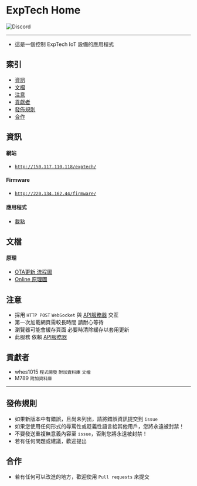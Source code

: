 # ExpTech Home
<img alt="Discord" src="https://img.shields.io/discord/926545182407688273">

------

- 這是一個控制 ExpTech IoT 設備的應用程式

## 索引
- [資訊](#資訊)
- [文檔](#文檔)
- [注意](#注意)
- [貢獻者](#貢獻者)
- [發佈規則](#發佈規則)
- [合作](#合作)

## 資訊
#### 網站
- [`http://150.117.110.118/exptech/`](http://150.117.110.118/exptech/)
#### Firmware
- [`http://220.134.162.44/firmware/`](http://220.134.162.44/firmware/)
#### 應用程式
- [載點](https://github.com/ExpTechTW/ExpTech-Home/releases)

## 文檔
#### 原理
- [OTA更新 流程圖](https://raw.githubusercontent.com/ExpTechTW/API/%E4%B8%BB%E8%A6%81%E7%9A%84-(main)/image/Device/OTA%E5%8E%9F%E7%90%86%E5%9C%96.png)
- [Online 原理圖](https://raw.githubusercontent.com/ExpTechTW/API/%E4%B8%BB%E8%A6%81%E7%9A%84-(main)/image/Device/Online%E5%8E%9F%E7%90%86%E5%9C%96.png)

## 注意
- 採用 `HTTP POST` `WebSocket` 與 [API服務器](https://github.com/ExpTechTW/API) 交互
- 第一次加載網頁需較長時間 請耐心等待
- 瀏覽器可能會緩存頁面 必要時清除緩存以套用更新
- 此服務 依賴 [API服務器](https://github.com/ExpTechTW/API)

## 貢獻者
- whes1015 `程式開發` `附加資料庫` `文檔`
- M789 `附加資料庫`

------

## 發佈規則
- 如果新版本中有錯誤，且尚未列出，請將錯誤資訊提交到 ```issue```
- 如果您使用任何形式的辱罵性或貶義性語言給其他用戶，您將永遠被封禁！
- 不要發送重複無意義內容至 ```issue```，否則您將永遠被封禁！
- 若有任何問題或建議，歡迎提出

## 合作
- 若有任何可以改進的地方，歡迎使用 ```Pull requests``` 來提交
